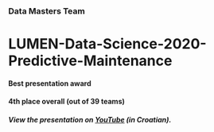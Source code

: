 ### Data Masters Team
# LUMEN-Data-Science-2020-Predictive-Maintenance
#### Best presentation award
#### 4th place overall (out of 39 teams)
##### View the presentation on [YouTube](https://youtu.be/ExsHuPeXECM) (in Croatian).

